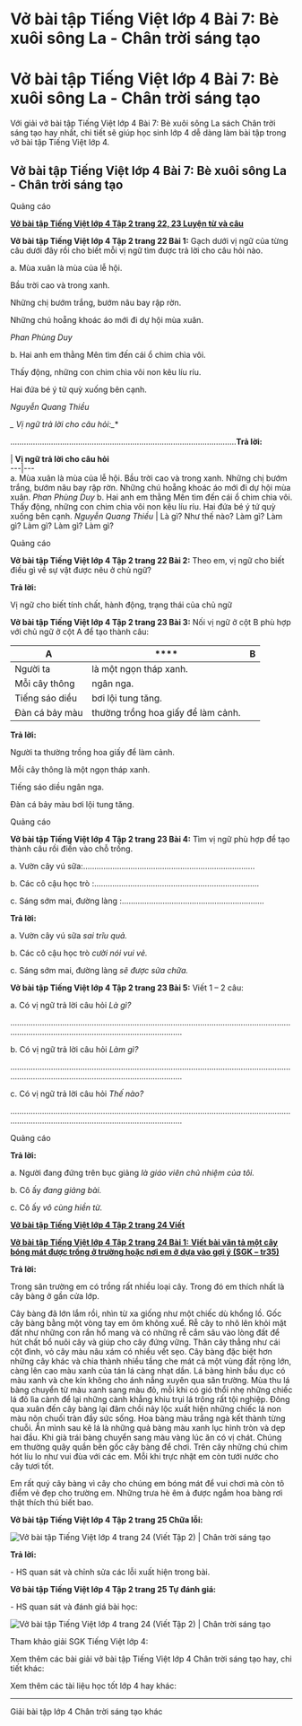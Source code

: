 # Vở bài tập Tiếng Việt lớp 4 Bài 7: Bè xuôi sông La - Chân trời sáng tạo

# Vở bài tập Tiếng Việt lớp 4 Bài 7: Bè xuôi sông La - Chân trời sáng tạo

Với giải vở bài tập Tiếng Việt lớp 4 Bài 7: Bè xuôi sông La sách Chân trời sáng tạo hay nhất, chi tiết sẽ giúp học sinh lớp 4 dễ dàng làm bài tập trong vở bài tập Tiếng Việt lớp 4.

## Vở bài tập Tiếng Việt lớp 4 Bài 7: Bè xuôi sông La - Chân trời sáng tạo

Quảng cáo

[**Vở bài tập Tiếng Việt lớp 4 Tập 2 trang 22, 23 Luyện từ và câu**](https://vietjack.com/vbt-tieng-viet-4-ct/luyen-tu-va-cau-trang-22-23-vbt-tieng-viet-4-tap-2.jsp)

**Vở bài tập Tiếng Việt lớp 4 Tập 2 trang 22 Bài 1:** Gạch dưới vị ngữ của từng câu dưới đây rồi cho biết mỗi vị ngữ tìm được trả lời cho câu hỏi nào. 

a. Mùa xuân là mùa của lễ hội. 

Bầu trời cao và trong xanh. 

Những chị bướm trắng, bướm nâu bay rập rờn. 

Những chú hoẵng khoác áo mới đi dự hội mùa xuân. 

_Phan Phùng Duy_

b. Hai anh em thằng Mên tìm đến cái ổ chim chìa vôi. 

Thấy động, những con chim chìa vôi non kêu líu ríu. 

Hai đứa bé ý tử quỳ xuống bên cạnh. 

_Nguyễn Quang Thiều_

**_* Vị ngữ trả lời cho câu hỏi:_**

……………………………………………………………………………………….**Trả lời:**

|  **Vị ngữ trả lời cho câu hỏi**  
---|---  
a. Mùa xuân là mùa của lễ hội.  Bầu trời cao và trong xanh.  Những chị bướm trắng, bướm nâu bay rập rờn.  Những chú hoẵng khoác áo mới đi dự hội mùa xuân.  _Phan Phùng Duy_ b. Hai anh em thằng Mên tìm đến cái ổ chim chìa vôi.  Thấy động, những con chim chìa vôi non kêu líu ríu.  Hai đứa bé ý tứ quỳ xuống bên cạnh.  _Nguyễn Quang Thiều_ |  Là gì?  Như thế nào?  Làm gì?  Làm gì?  Làm gì?  Làm gì?  Làm gì?   
  
Quảng cáo

**Vở bài tập Tiếng Việt lớp 4 Tập 2 trang 22 Bài 2:** Theo em, vị ngữ cho biết điều gì về sự vật được nêu ở chủ ngữ? 

**Trả lời:**

Vị ngữ cho biết tính chất, hành động, trạng thái của chủ ngữ

**Vở bài tập Tiếng Việt lớp 4 Tập 2 trang 23 Bài 3:** Nối vị ngữ ở cột B phù hợp với chủ ngữ ở cột A để tạo thành câu: 

**A** |  **** |  **B**  
---|---|---  
Người ta |  là một ngọn tháp xanh.   
Mỗi cây thông |  ngân nga.  
Tiếng sáo diều |  bơi lội tung tăng.  
Đàn cá bảy màu |  thường trồng hoa giấy để làm cảnh.  
  
**Trả lời:**

Người ta thường trồng hoa giấy để làm cảnh.

Mỗi cây thông là một ngọn tháp xanh.

Tiếng sáo diều ngân nga.

Đàn cá bảy màu bơi lội tung tăng.

Quảng cáo

**Vở bài tập Tiếng Việt lớp 4 Tập 2 trang 23 Bài 4:** Tìm vị ngữ phù hợp để tạo thành câu rồi điền vào chỗ trống. 

a. Vườn cây vú sữa:………………………………………………………………….

b. Các cô cậu học trò :……………………………………………………………….

c. Sáng sớm mai, đường làng :………………………………………………………

**Trả lời:**

a. Vườn cây vú sữa  _sai trĩu quả._

b. Các cô cậu học trò  _cười nói vui vẻ._

c. Sáng sớm mai, đường làng  _sẽ được sửa chữa._

**Vở bài tập Tiếng Việt lớp 4 Tập 2 trang 23 Bài 5:** Viết 1 – 2 câu: 

a. Có vị ngữ trả lời câu hỏi _Là gì?_

……………………………………………………………………………………….……………………………………………………………………………………….

b. Có vị ngữ trả lời câu hỏi _Làm gì?_

……………………………………………………………………………………….……………………………………………………………………………………….

c. Có vị ngữ trả lời câu hỏi _Thế nào?_

……………………………………………………………………………………….……………………………………………………………………………………….

Quảng cáo

**Trả lời:**

a. Người đang đứng trên bục giảng  _là giáo viên chủ nhiệm của tôi._

b. Cô ấy _đang giảng bài._

c. Cô ấy _vô cùng hiền từ._

[**Vở bài tập Tiếng Việt lớp 4 Tập 2 trang 24 Viết**](https://vietjack.com/vbt-tieng-viet-4-ct/viet-trang-24-vbt-tieng-viet-4-tap-2.jsp)

[**Vở bài tập Tiếng Việt lớp 4 Tập 2 trang 24 Bài 1:** **Viết bài văn tả một cây bóng mát được trồng ở trường hoặc nơi em ở dựa vào gợi ý (SGK – tr35)**](https://vietjack.com/vbt-tieng-viet-4-ct/viet-bai-van-ta-mot-cay-bong-mat-duoc-trong-vm.jsp)

**Trả lời:**

Trong sân trường em có trồng rất nhiều loại cây. Trong đó em thích nhất là cây bàng ở gần cửa lớp.

Cây bàng đã lớn lắm rồi, nhìn từ xa giống như một chiếc dù khổng lồ. Gốc cây bàng bằng một vòng tay em ôm không xuể. Rễ cây to nhô lên khỏi mặt đất như những con rắn hổ mang và có những rễ cắm sâu vào lòng đất để hút chất bổ nuôi cây và giúp cho cây đứng vững. Thân cây thẳng như cái cột đình, vỏ cây màu nâu xám có nhiều vết sẹo. Cây bàng đặc biệt hơn những cây khác và chia thành nhiều tầng che mát cả một vùng đất rộng lớn, càng lên cao màu xanh của tán lá càng nhạt dần. Lá bàng hình bầu dục có màu xanh và che kín không cho ánh nắng xuyên qua sân trường. Mùa thu lá bàng chuyển từ màu xanh sang màu đỏ, mỗi khi có gió thổi nhẹ những chiếc lá đỏ lìa cành để lại những cành khẳng khiu trụi lá trông rất tội nghiệp. Đông qua xuân đến cây bàng lại đâm chồi nảy lộc xuất hiện những chiếc lá non màu nõn chuối tràn đầy sức sống. Hoa bàng màu trắng ngà kết thành từng chuỗi. Ẩn mình sau kẽ lá là những quả bàng màu xanh lục hình tròn và dẹp hai đầu. Khi già trái bàng chuyển sang màu vàng lúc ăn có vị chát. Chúng em thường quây quần bên gốc cây bàng để chơi. Trên cây những chú chim hót líu lo như vui đùa với các em. Mỗi khi trực nhật em còn tưới nước cho cây tươi tốt.

Em rất quý cây bàng vì cây cho chúng em bóng mát để vui chơi mà còn tô điểm vẻ đẹp cho trường em. Những trưa hè êm ả được ngắm hoa bàng rơi thật thích thú biết bao.

**Vở bài tập Tiếng Việt lớp 4 Tập 2 trang 25 Chữa lỗi:**

![Vở bài tập Tiếng Việt lớp 4 trang 24 \(Viết Tập 2\) | Chân trời sáng tạo](https://vietjack.com/vbt-tieng-viet-4-ct/images/anh-o-ke.PNG)

**Trả lời:**

\- HS quan sát và chỉnh sửa các lỗi xuất hiện trong bài. 

**Vở bài tập Tiếng Việt lớp 4 Tập 2 trang 25 Tự đánh giá:**

\- HS quan sát và đánh giá bài học:

![Vở bài tập Tiếng Việt lớp 4 trang 24 \(Viết Tập 2\) | Chân trời sáng tạo](https://vietjack.com/vbt-tieng-viet-4-ct/images/tu-danh-gia.PNG)

Tham khảo giải SGK Tiếng Việt lớp 4:

Xem thêm các bài giải vở bài tập Tiếng Việt lớp 4 Chân trời sáng tạo hay, chi tiết khác:

Xem thêm các tài liệu học tốt lớp 4 hay khác:

* * *

Giải bài tập lớp 4 Chân trời sáng tạo khác
